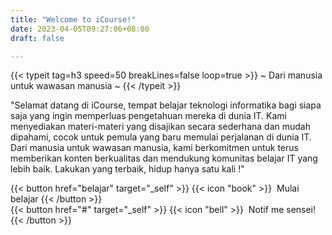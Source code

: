 ```yaml
---
title: "Welcome to iCourse!"
date: 2023-04-05T09:27:06+08:00
draft: false

---
```


{{< typeit tag=h3 speed=50 breakLines=false loop=true >}} ~ Dari manusia untuk wawasan manusia ~ {{< /typeit >}}

"Selamat datang di iCourse, tempat belajar teknologi informatika bagi siapa saja yang ingin memperluas pengetahuan mereka di dunia IT. Kami menyediakan materi-materi yang disajikan secara sederhana dan mudah dipahami, cocok untuk pemula yang baru memulai perjalanan di dunia IT. Dari manusia untuk wawasan manusia, kami berkomitmen untuk terus memberikan konten berkualitas dan mendukung komunitas belajar IT yang lebih baik. Lakukan yang terbaik, hidup hanya satu kali !"

<div class="flex justify-between">
 {{< button href="belajar" target="_self" >}}
      {{< icon "book" >}}&nbsp;
    Mulai belajar
    {{< /button >}}
    <div class="mr-6"></div>
    {{< button href="#" target="_self" >}}
    {{< icon "bell" >}}&nbsp;
    Notif me sensei!
    {{< /button >}}
</div>
